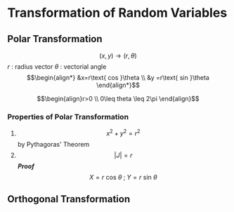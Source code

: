 # Transformation of Random Variables
## Polar Transformation

$$(x,y)\rightarrow(r,\theta)$$
$r$ : radius vector
$\theta$ : vectorial angle
$$\begin{align*} &x=r\text{ cos }\theta \\ &y =r\text{ sin }\theta \end{align*}$$

$$\begin{align}r>0 \\ 0\leq theta \leq 2\pi \end{align}$$
### Properties of Polar Transformation 
1. $$x^2 + y^2 = r^2$$ by Pythagoras' Theorem
2. $$\left|J\right| = r$$ 
	***Proof*** $$X=r\text{ cos }\theta \; ; \; Y = r\text{ sin }\theta$$

## Orthogonal Transformation
